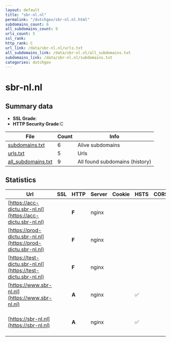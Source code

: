 ```yaml
---
layout: default
title: "sbr-nl.nl"
permalink: "/dutchgov/sbr-nl.nl.html"
subdomains_count: 6
all_subdomains_count: 9
urls_count: 5
ssl_rank: 
http_rank: C
url_link: /data/sbr-nl.nl/urls.txt
all_subdomains_link: /data/sbr-nl.nl/all_subdomains.txt
subdomains_link: /data/sbr-nl.nl/subdomains.txt
categories: dutchgov
---
```



# sbr-nl.nl
## Summary data


 - **SSL Grade**:
 - **HTTP Security Grade**:C


| File       | Count | Info |
|------------|-------|------|
|[subdomains.txt](/data/sbr-nl.nl/subdomains.txt)|6|Alive subdomains|
|[urls.txt](/data/sbr-nl.nl/urls.txt)|5|Urls|
|[all_subdomains.txt](/data/sbr-nl.nl/all_subdomains.txt)|9|All found subdomains (history)|


## Statistics


| Url | SSL | HTTP | Server | Cookie | HSTS | CORS | CTO | CSP | XFO | XXP | RP |FP| Tech |Title |
|--------|-------|-------|------|------|------|------|------|------|------|------|------|------|------|------|
|[https://acc-dictu.sbr-nl.nl](https://acc-dictu.sbr-nl.nl)| | **F**|nginx| | | | | | | | :white_check_mark: | |Basic Nginx|401 Authorizatio...|
|[https://prod-dictu.sbr-nl.nl](https://prod-dictu.sbr-nl.nl)| | **F**|nginx| | | | | | | | :white_check_mark: | |Drupal:10 HSTS Nginx PHP|Home | Forum Sta...|
|[https://test-dictu.sbr-nl.nl](https://test-dictu.sbr-nl.nl)| | **F**|nginx| | | | | | | | :white_check_mark: | |Basic Nginx|401 Authorizatio...|
|[https://www.sbr-nl.nl](https://www.sbr-nl.nl)| | **A**|nginx| |:white_check_mark: | | | :white_check_mark:| :white_check_mark: | :white_check_mark: | :white_check_mark: | |Drupal:10 HSTS Nginx PHP|Home | Standard...|
|[https://sbr-nl.nl](https://sbr-nl.nl)| | **A**|nginx| |:white_check_mark: | | | :white_check_mark:| :white_check_mark: | :white_check_mark: | :white_check_mark: | |Drupal:10 HSTS Nginx PHP|Home | Standard...|

